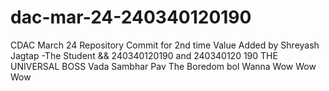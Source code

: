 # dac-mar-24-240340120190
CDAC March 24 Repository
Commit for 2nd time
Value Added by Shreyash Jagtap -The Student && 240340120190 and 240340120
190 THE UNIVERSAL BOSS
Vada Sambhar Pav The Boredom bol Wanna Wow Wow Wow
